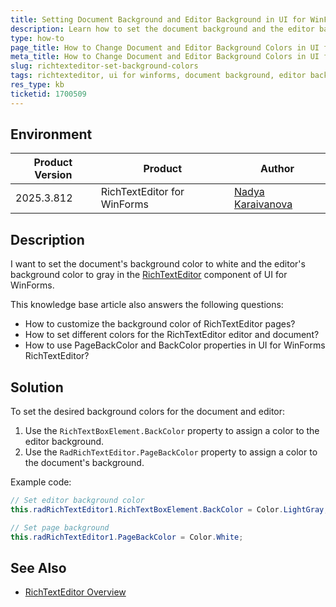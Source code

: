 ```yaml
---
title: Setting Document Background and Editor Background in UI for WinForms RichTextEditor
description: Learn how to set the document background and the editor background in UI for WinForms RichTextEditor.
type: how-to
page_title: How to Change Document and Editor Background Colors in UI for WinForms RichTextEditor
meta_title: How to Change Document and Editor Background Colors in UI for WinForms RichTextEditor
slug: richtexteditor-set-background-colors
tags: richtexteditor, ui for winforms, document background, editor background, pagebackcolor, backcolor
res_type: kb
ticketid: 1700509
---
```


## Environment

|Product Version|Product|Author|
|----|----|----|
|2025.3.812|RichTextEditor for WinForms|[Nadya Karaivanova](https://www.telerik.com/blogs/author/nadya-karaivanova)|

## Description

I want to set the document's background color to white and the editor's background color to gray in the [RichTextEditor](https://docs.telerik.com/devtools/winforms/controls/richtexteditor/overview) component of UI for WinForms.

This knowledge base article also answers the following questions:
- How to customize the background color of RichTextEditor pages?
- How to set different colors for the RichTextEditor editor and document?
- How to use PageBackColor and BackColor properties in UI for WinForms RichTextEditor?

## Solution

To set the desired background colors for the document and editor:

1. Use the `RichTextBoxElement.BackColor` property to assign a color to the editor background.
2. Use the `RadRichTextEditor.PageBackColor` property to assign a color to the document's background.

Example code:

```csharp
// Set editor background color
this.radRichTextEditor1.RichTextBoxElement.BackColor = Color.LightGray;

// Set page background
this.radRichTextEditor1.PageBackColor = Color.White;
```

## See Also

- [RichTextEditor Overview](https://docs.telerik.com/devtools/winforms/controls/richtexteditor/overview)
